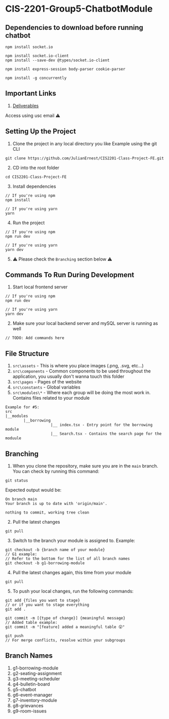 # CIS-2201-Group5-ChatbotModule

## Dependencies to download before running chatbot
```
npm install socket.io
```
```
npm install socket.io-client
npm install --save-dev @types/socket.io-client
```
```
npm install express-session body-parser cookie-parser
```
```
npm install -g concurrently
```


## Important Links 
1. [Deliverables](https://drive.google.com/drive/folders/1KxLr-nuEIsJ1NMRdx6y6PDaXoMM-g495?usp=sharing)

Access using usc email ⚠

## Setting Up the Project
1. Clone the project in any local directory you like
Example using the git CLI
```
git clone https://github.com/JulianErnest/CIS2201-Class-Project-FE.git
```
2. CD into the root folder
```
cd CIS2201-Class-Project-FE
```
3. Install dependencies
```
// If you're using npm
npm install

// If you're using yarn
yarn
```

4. Run the project
```
// If you're using npm
npm run dev

// If you're using yarn
yarn dev
```

5. ⚠ Please check the `Branching` section below ⚠

## Commands To Run During Development
1. Start local frontend server
```
// If you're using npm
npm run dev

// If you're using yarn
yarn dev
```

2. Make sure your local backend server and mySQL server is running as well 
```
// TODO: Add commands here
```

## File Structure
1. `src\assets` - This is where you place images (.png, .svg, etc...)
2. `src\components` - Common components to be used throughout the application, you usually don't wanna touch this folder
3. `src\pages` - Pages of the website
4. `src\constants` - Global variables  
5. `src\modules\*` - Where each group will be doing the most work in. Contains files related to your module
```
Example for #5:
src
|__modules
        |__borrowing
                    |__ index.tsx - Entry point for the borrowing module
                    |__ Search.tsx - Contains the search page for the moduule
```

## Branching
1. When you clone the repository, make sure you are in the `main` branch. You can check by running this command:
```
git status
```
Expected output would be:
```
On branch main
Your branch is up to date with 'origin/main'.

nothing to commit, working tree clean
```
2. Pull the latest changes
```
git pull
```
3. Switch to the branch your module is assigned to. Example:
```
git checkout -b {branch name of your module}
// G1 example:
// Refer to the bottom for the list of all branch names
git checkout -b g1-borrowing-module
```
4. Pull the latest changes again, this time from your module

```
git pull
```
5. To push your local changes, run the following commands: 
```
git add {files you want to stage}
// or if you want to stage everything
git add . 

git commit -m [{type of change}] {meaningful message}
// Added table example:
git commit -m "[feature] added a meaningful table 😲"  

git push
// For merge conflicts, resolve within your subgroups 
```

## Branch Names
1. g1-borrowing-module
2. g2-seating-assignment
3. g3-meeting-scheduler
4. g4-bulletin-board
5. g5-chatbot
6. g6-event-manager
7. g7-inventory-module
8. g8-grievances
9. g9-room-issues

